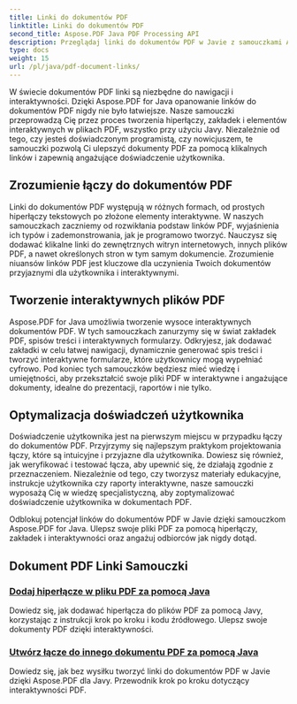 ```yaml
---
title: Linki do dokumentów PDF
linktitle: Linki do dokumentów PDF
second_title: Aspose.PDF Java PDF Processing API
description: Przeglądaj linki do dokumentów PDF w Javie z samouczkami Aspose.PDF for Java. Twórz hiperłącza, zakładki i interaktywne pliki PDF bez wysiłku.
type: docs
weight: 15
url: /pl/java/pdf-document-links/
---
```


W świecie dokumentów PDF linki są niezbędne do nawigacji i interaktywności. Dzięki Aspose.PDF for Java opanowanie linków do dokumentów PDF nigdy nie było łatwiejsze. Nasze samouczki przeprowadzą Cię przez proces tworzenia hiperłączy, zakładek i elementów interaktywnych w plikach PDF, wszystko przy użyciu Javy. Niezależnie od tego, czy jesteś doświadczonym programistą, czy nowicjuszem, te samouczki pozwolą Ci ulepszyć dokumenty PDF za pomocą klikalnych linków i zapewnią angażujące doświadczenie użytkownika.

## Zrozumienie łączy do dokumentów PDF

Linki do dokumentów PDF występują w różnych formach, od prostych hiperłączy tekstowych po złożone elementy interaktywne. W naszych samouczkach zaczniemy od rozwikłania podstaw linków PDF, wyjaśnienia ich typów i zademonstrowania, jak je programowo tworzyć. Nauczysz się dodawać klikalne linki do zewnętrznych witryn internetowych, innych plików PDF, a nawet określonych stron w tym samym dokumencie. Zrozumienie niuansów linków PDF jest kluczowe dla uczynienia Twoich dokumentów przyjaznymi dla użytkownika i interaktywnymi.

## Tworzenie interaktywnych plików PDF

Aspose.PDF for Java umożliwia tworzenie wysoce interaktywnych dokumentów PDF. W tych samouczkach zanurzymy się w świat zakładek PDF, spisów treści i interaktywnych formularzy. Odkryjesz, jak dodawać zakładki w celu łatwej nawigacji, dynamicznie generować spis treści i tworzyć interaktywne formularze, które użytkownicy mogą wypełniać cyfrowo. Pod koniec tych samouczków będziesz mieć wiedzę i umiejętności, aby przekształcić swoje pliki PDF w interaktywne i angażujące dokumenty, idealne do prezentacji, raportów i nie tylko.

## Optymalizacja doświadczeń użytkownika

Doświadczenie użytkownika jest na pierwszym miejscu w przypadku łączy do dokumentów PDF. Przyjrzymy się najlepszym praktykom projektowania łączy, które są intuicyjne i przyjazne dla użytkownika. Dowiesz się również, jak weryfikować i testować łącza, aby upewnić się, że działają zgodnie z przeznaczeniem. Niezależnie od tego, czy tworzysz materiały edukacyjne, instrukcje użytkownika czy raporty interaktywne, nasze samouczki wyposażą Cię w wiedzę specjalistyczną, aby zoptymalizować doświadczenie użytkownika w dokumentach PDF.

Odblokuj potencjał linków do dokumentów PDF w Javie dzięki samouczkom Aspose.PDF for Java. Ulepsz swoje pliki PDF za pomocą hiperłączy, zakładek i interaktywności oraz angażuj odbiorców jak nigdy dotąd.

## Dokument PDF Linki Samouczki
### [Dodaj hiperłącze w pliku PDF za pomocą Java](./add-hyperlink-in-pdf-file-using-java/)
Dowiedz się, jak dodawać hiperłącza do plików PDF za pomocą Javy, korzystając z instrukcji krok po kroku i kodu źródłowego. Ulepsz swoje dokumenty PDF dzięki interaktywności.
### [Utwórz łącze do innego dokumentu PDF za pomocą Java](./create-a-link-to-another-pdf-document-using-java/)
Dowiedz się, jak bez wysiłku tworzyć linki do dokumentów PDF w Javie dzięki Aspose.PDF dla Javy. Przewodnik krok po kroku dotyczący interaktywności PDF.